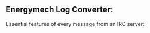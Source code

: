 Energymech Log Converter:
------------------------

Essential features of every message from an IRC server:

